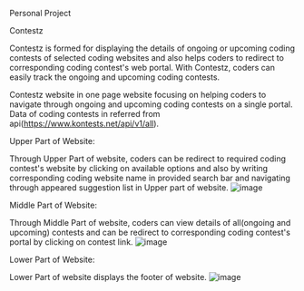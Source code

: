 Personal Project

Contestz

Contestz is formed for displaying the details of ongoing or upcoming coding contests of selected coding websites and also helps coders to redirect to corresponding coding contest's web portal. With Contestz, coders can easily track the ongoing and upcoming coding contests.

Contestz website in one page website focusing on helping coders to navigate through ongoing and upcoming coding contests on a single portal. Data of coding contests in referred from api(https://www.kontests.net/api/v1/all). 


Upper Part of Website:

Through Upper Part of website, coders can be redirect to required coding contest's website by clicking on available options and also by writing corresponding coding website name in provided search bar and navigating through appeared suggestion list in Upper part of website.
![image](https://user-images.githubusercontent.com/103818502/209914627-74a07717-5ca7-464f-b3e9-9282367eb962.png)

Middle Part of Website:

Through Middle Part of website, coders can view details of all(ongoing and upcoming) contests and can be redirect to corresponding coding contest's portal by clicking on contest link.
![image](https://user-images.githubusercontent.com/103818502/209914377-10b35df2-220b-4db0-8974-ee31f3f2f778.png)

Lower Part of Website:

Lower Part of website displays the footer of website.
![image](https://user-images.githubusercontent.com/103818502/209914543-3a2826dc-743f-4213-92d2-120830dfc7a3.png)